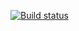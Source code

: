 [![Build status](https://ci.appveyor.com/api/projects/status/so85gfo4sydv6180?svg=true)](https://ci.appveyor.com/project/AlexandraOwl/selenium)